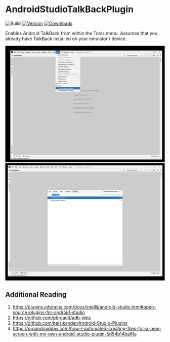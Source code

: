 # AndroidStudioTalkBackPlugin

![Build](https://github.com/j-roskopf/IntelliJPluginTemplate/workflows/Build/badge.svg)
[![Version](https://img.shields.io/jetbrains/plugin/v/https://plugins.jetbrains.com/plugin/14229-android-talkback-enabler.svg)](https://plugins.jetbrains.com/plugin/14229-android-talkback-enabler)
[![Downloads](https://img.shields.io/jetbrains/plugin/d/https://plugins.jetbrains.com/plugin/14229-android-talkback-enabler.svg)](https://plugins.jetbrains.com/plugin/https://plugins.jetbrains.com/plugin/14229-android-talkback-enabler)

Enables Android TalkBack from within the Tools menu. Assumes that you already have TalkBack installed on your emulator / device.

![tools](https://github.com/j-roskopf/AndroidStudioTalkBackPlugin/blob/master/images/first.png)
![search](https://github.com/j-roskopf/AndroidStudioTalkBackPlugin/blob/master/images/second.png)

## Additional Reading
1. https://plugins.jetbrains.com/docs/intellij/android-studio.html#open-source-plugins-for-android-studio
2. https://github.com/pbreault/adb-idea
3. https://github.com/balsikandar/Android-Studio-Plugins
4. https://proandroiddev.com/how-i-automated-creating-files-for-a-new-screen-with-my-own-android-studio-plugin-5d54b14ba6fa